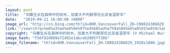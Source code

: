 ```yaml
---
layout: post
title:  "鸟瞰生长在森林中的树木，加拿大不列颠哥伦比亚省温哥华"
date:   "2019-09-21 16:00:00 +0800"
image_url: "http://cn.bing.com/th?id=OHR.VancouverFall_ZH-CN9824386829_1920x1080.jpg&rf=LaDigue_1920x1080.jpg&pid=hp"
link: "/search?q=%e6%a3%ae%e6%9e%97%e4%b8%ad%e7%9a%84%e6%a0%91%e6%9c%a8&form=hpcapt&mkt=zh-cn"
copyright: "鸟瞰生长在森林中的树木，加拿大不列颠哥伦比亚省温哥华 (© Michael Wu/EyeEm/Getty Images)"
image_hash: "f56f92d088e72d92e1abceb2005ff38b"
image_filename: "th?id=OHR.VancouverFall_ZH-CN9824386829_1920x1080.jpg&rf=LaDigue_1920x1080.jpg&pid=hp"
---
```

